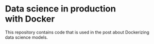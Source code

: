 # Data science in production with Docker
This repository contains code that is used in the post about Dockerizing data science models.